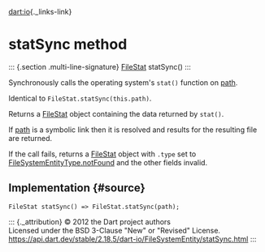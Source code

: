 [dart:io](../../dart-io/dart-io-library){._links-link}

statSync method
===============

::: {.section .multi-line-signature}
[FileStat](../filestat-class) statSync()
:::

Synchronously calls the operating system\'s `stat()` function on
[path](path).

Identical to `FileStat.statSync(this.path)`.

Returns a [FileStat](../filestat-class) object containing the data
returned by `stat()`.

If [path](path) is a symbolic link then it is resolved and results for
the resulting file are returned.

If the call fails, returns a [FileStat](../filestat-class) object with
`.type` set to
[FileSystemEntityType.notFound](../filesystementitytype/notfound-constant)
and the other fields invalid.

Implementation {#source}
--------------

``` {.language-dart data-language="dart"}
FileStat statSync() => FileStat.statSync(path);
```

::: {._attribution}
© 2012 the Dart project authors\
Licensed under the BSD 3-Clause \"New\" or \"Revised\" License.\
<https://api.dart.dev/stable/2.18.5/dart-io/FileSystemEntity/statSync.html>
:::
